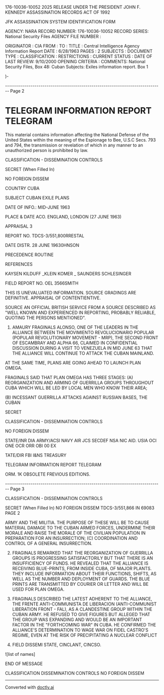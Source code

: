 176-10036-10052 2025 RELEASE UNDER THE PRESIDENT JOHN F. KENNEDY ASSASSINATION RECORDS ACT OF 1992

JFK ASSASSINATION SYSTEM
IDENTIFICATION FORM

AGENCY: NARA
RECORD NUMBER: 176-10036-10052
RECORD SERIES: National Security Files
AGENCY FILE NUMBER :

ORIGINATOR : CIA
FROM :
TO :
TITLE : Central Intelligence Agency Information Report
DATE : 6/28/1963
PAGES : 2
SUBJECTS :
DOCUMENT TYPE :
CLASSIFICATION :
RESTRICTIONS :
CURRENT STATUS :
DATE OF LAST REVIEW: 9/10/2000
OPENING CRITERIA :
COMMENTS: National Security Files, Box 48: Cuban Subjects: Exiles information report. Box 1

)-


-------------------------------------------------------------------------------- Page 2

# TELEGRAM INFORMATION REPORT TELEGRAM

This material contains information affecting the National Defense of the United States within the meaning of the Espionage to Bee, U.S.C Secs. 793 and 794, the transmission or revelation of which in any manner to an unauthorized person is prohibited by law.

CLASSIFICATION - DISSEMINATION CONTROLS

SECRET
(When Filled In)

NO FOREIGN DISSEM

COUNTRY CUBA

SUBJECT CUBAN EXILE PLANS

DATE OF INFO.: MID-JUNE 1963

PLACE & DATE ACO. ENGLAND, LONDON (27 JUNE 1963)

APPRAISAL 3

REPORT NO. TDCS-3/551,800RRESTAL

DATE DISTR. 28 JUNE 19630HNSON

PRECEDENCE ROUTINE

REFERENCES

KAYSEN
KILDUFF
_KLEIN
KOMER
_ SAUNDERS
SCHLESINGER

FIELD REPORT NO. OEL 3566SMITH

THIS IS UNEVALUATED INFORMATION. SOURCE GRADINGS ARE DEFINITIVE. APPRAISAL OF CONTENTIENTIVE.

SOURCE AN OFFICIAL BRITISH SERVICE FROM A SOURCE DESCRIBED AS "WELL KNOWN AND EXPERIENCED IN REPORTING, PROBABLY RELIABLE, QUOTING THE PERSONS MENTIONED".

1. AMAURY FRAGINALS ALONSO, ONE OF THE LEADERS IN THE ALLIANCE BETWEEN THE MOVIMIENTO REVOLUCIONARIO POPULAR (POPULAR REVOLUTIONARY MOVEMENT - MRP), THE SECOND FRONT OF ESCAMBRAY AND ALPHA 66, CLAIMED IN CONFIDENTIAL DISCUSSION DURING A VISIT TO VENEZUELA IN MID JUNE 63 THAT THE ALLIANCE WILL CONTINUE TO ATTACK THE CUBAN MAINLAND.

AT THE SAME TIME, PLANS ARE GOING AHEAD TO LAUNCH PLAN OMEGA.

FRAGINALS SAID THAT PLAN OMEGA HAS THREE STAGES: (A) REORGANIZATION AND ARMING OF GUERRILLA GROUPS THROUGHOUT CUBA WHICH WILL BE LED BY LOCAL MEN WHO KNOW THEIR AREA;

(B) INCESSANT GUERRILLA ATTACKS AGAINST RUSSIAN BASES, THE CUBAN

SECRET

CLASSIFICATION - DISSEMINATION CONTROLS

NO FOREIGN DISSEM

STATE/INR DIA ARMY/ACSI NAVY AIR JCS SECDEF NSA NIC AID. USIA OCI ONE OCR ORR OBI 00 EX

TATE/DIR FBI I&NS TREASURY

TELEGRAM INFORMATION REPORT TELEGRAM

ORM. 1K OBSOLETE FREVIOUS EDITIONS.


-------------------------------------------------------------------------------- Page 3

CLASSIFICATION - DISSEMINATION CONTROLS

SECRET
(When Filled In)
NO FOREIGN DISSEM
TDCS-3/551,866
IN 69083
PAGE 2

ARMY AND THE MILITIA. THE PURPOSE OF THESE WILL BE TO CAUSE MATERIAL DAMAGE TO THE CUBAN ARMED FORCES, UNDERMINE THEIR MORALE AND RAISE THE MORALE OF THE CIVILIAN POPULATION IN PREPARATION FOR AN INSURRECTION; (C) COORDINATION AND CONTROL OF A GENERAL INSURRECTION.

2. FRAGINALS REMARKED THAT THE REORGANIZATION OF GUERRILLA GROUPS IS PROGRESSING SATISFACTORILY BUT THAT THERE IS AN INSUFFICIENCY OF FUNDS. HE REVEALED THAT THE ALLIANCE IS RECEIVING BLUE-PRINTS, FROM INSIDE CUBA, OF MAJOR PLANTS. THEY INCLUDE INFORMATION ABOUT THEIR FUNCTIONS, SHIFTS, AS WELL AS THE NUMBER AND DEPLOYMENT OF GUARDS. THE BLUE PRINTS ARE TRANSMITTED BY COURIER OR LETTER AND WILL BE USED FOR PLAN OMEGA.

3. FRAGINALS DESCRIBED THE LATEST ADHERENT TO THE ALLIANCE, THE FRENTE ANTI-COMMUNISTA DE LIBERACION (ANTI-COMMUNIST LIBERATION FRONT - FAL), AS A CLANDESTINE GROUP WITHIN THE CUBAN ARMY. HE REFUSED TO GIVE FIGURES BUT ALLEGED THAT THE GROUP WAS EXPANDING AND WOULD BE AN IMPORTANT FACTOR IN THE "FORTHCOMING WAR" IN CUBA. HE CONFIRMED THE ALLIANCE'S DETERMINATION TO WAGE WAR ON FIDEL CASTRO'S REGIME, EVEN AT THE RISK OF PRECIPITATING A NUCLEAR CONFLICT

4. FIELD DISSEMI STATE, CINCLANT, CINCSO.

![list of names]

END OF MESSAGE

CLASSIFICATION DISSEMINATION CONTROLS
NO FOREIGN DISSEM


---
Converted with [doctly.ai](https://doctly.ai)
